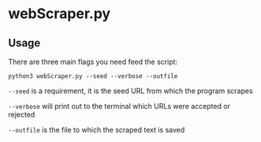 # webScraper.py

## Usage

There are three main flags you need feed the script:

```
python3 webScraper.py --seed --verbose --outfile
```

`--seed` is a requirement, it is the seed URL from which the program scrapes

`--verbose` will print out to the terminal which URLs were accepted or rejected

`--outfile` is the file to which the scraped text is saved
